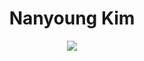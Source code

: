 <div align=center><h1>Nanyoung Kim</h1></div>

<div align="center">
  <img src="https://img.shields.io/badge/NestJS-E0234E?style=for-the-badge&logo=NestJS&logoColor=black"/>

</div>
